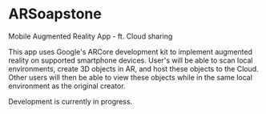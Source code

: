 # ARSoapstone
Mobile Augmented Reality App - ft. Cloud sharing

This app uses Google's ARCore development kit to implement augmented reality on supported smartphone devices. User's will
be able to scan local environments, create 3D objects in AR, and host these objects to the Cloud. Other users will then be able to
view these objects while in the same local environment as the original creator.

Development is currently in progress.
